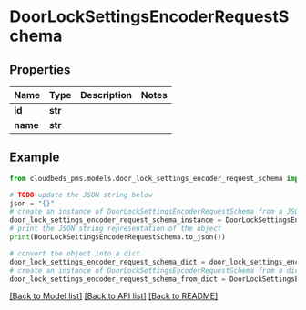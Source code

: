 # DoorLockSettingsEncoderRequestSchema


## Properties

Name | Type | Description | Notes
------------ | ------------- | ------------- | -------------
**id** | **str** |  | 
**name** | **str** |  | 

## Example

```python
from cloudbeds_pms.models.door_lock_settings_encoder_request_schema import DoorLockSettingsEncoderRequestSchema

# TODO update the JSON string below
json = "{}"
# create an instance of DoorLockSettingsEncoderRequestSchema from a JSON string
door_lock_settings_encoder_request_schema_instance = DoorLockSettingsEncoderRequestSchema.from_json(json)
# print the JSON string representation of the object
print(DoorLockSettingsEncoderRequestSchema.to_json())

# convert the object into a dict
door_lock_settings_encoder_request_schema_dict = door_lock_settings_encoder_request_schema_instance.to_dict()
# create an instance of DoorLockSettingsEncoderRequestSchema from a dict
door_lock_settings_encoder_request_schema_from_dict = DoorLockSettingsEncoderRequestSchema.from_dict(door_lock_settings_encoder_request_schema_dict)
```
[[Back to Model list]](../README.md#documentation-for-models) [[Back to API list]](../README.md#documentation-for-api-endpoints) [[Back to README]](../README.md)


